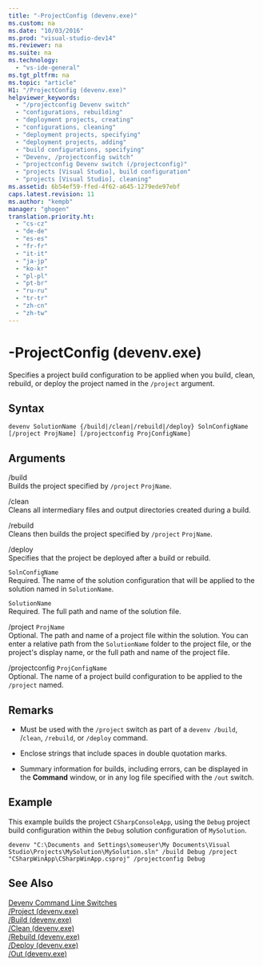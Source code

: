 ```yaml
---
title: "-ProjectConfig (devenv.exe)"
ms.custom: na
ms.date: "10/03/2016"
ms.prod: "visual-studio-dev14"
ms.reviewer: na
ms.suite: na
ms.technology: 
  - "vs-ide-general"
ms.tgt_pltfrm: na
ms.topic: "article"
H1: "/ProjectConfig (devenv.exe)"
helpviewer_keywords: 
  - "/projectconfig Devenv switch"
  - "configurations, rebuilding"
  - "deployment projects, creating"
  - "configurations, cleaning"
  - "deployment projects, specifying"
  - "deployment projects, adding"
  - "build configurations, specifying"
  - "Devenv, /projectconfig switch"
  - "projectconfig Devenv switch (/projectconfig)"
  - "projects [Visual Studio], build configuration"
  - "projects [Visual Studio], cleaning"
ms.assetid: 6b54ef59-ffed-4f62-a645-1279ede97ebf
caps.latest.revision: 11
ms.author: "kempb"
manager: "ghogen"
translation.priority.ht: 
  - "cs-cz"
  - "de-de"
  - "es-es"
  - "fr-fr"
  - "it-it"
  - "ja-jp"
  - "ko-kr"
  - "pl-pl"
  - "pt-br"
  - "ru-ru"
  - "tr-tr"
  - "zh-cn"
  - "zh-tw"
---
```

# -ProjectConfig (devenv.exe)
Specifies a project build configuration to be applied when you build, clean, rebuild, or deploy the project named in the `/project` argument.  
  
## Syntax  
  
```  
devenv SolutionName {/build|/clean|/rebuild|/deploy} SolnConfigName [/project ProjName] [/projectconfig ProjConfigName]  
```  
  
## Arguments  
 /build  
 Builds the project specified by `/project` `ProjName`.  
  
 /clean  
 Cleans all intermediary files and output directories created during a build.  
  
 /rebuild  
 Cleans then builds the project specified by `/project` `ProjName`.  
  
 /deploy  
 Specifies that the project be deployed after a build or rebuild.  
  
 `SolnConfigName`  
 Required. The name of the solution configuration that will be applied to the solution named in `SolutionName`.  
  
 `SolutionName`  
 Required. The full path and name of the solution file.  
  
 /project `ProjName`  
 Optional. The path and name of a project file within the solution. You can enter a relative path from the `SolutionName` folder to the project file, or the project's display name, or the full path and name of the project file.  
  
 /projectconfig `ProjConfigName`  
 Optional. The name of a project build configuration to be applied to the `/project` named.  
  
## Remarks  
  
-   Must be used with the `/project` switch as part of a `devenv /build`, /`clean`, `/rebuild`, or `/deploy` command.  
  
-   Enclose strings that include spaces in double quotation marks.  
  
-   Summary information for builds, including errors, can be displayed in the **Command** window, or in any log file specified with the `/out` switch.  
  
## Example  
 This example builds the project `CSharpConsoleApp`, using the `Debug` project build configuration within the `Debug` solution configuration of `MySolution`.  
  
```  
devenv "C:\Documents and Settings\someuser\My Documents\Visual Studio\Projects\MySolution\MySolution.sln" /build Debug /project "CSharpWinApp\CSharpWinApp.csproj" /projectconfig Debug   
```  
  
## See Also  
 [Devenv Command Line Switches](../VS_IDE/devenv-command-line-switches.md)   
 [/Project (devenv.exe)](../VS_IDE/-project--devenv.exe-.md)   
 [/Build (devenv.exe)](../VS_IDE/-build--devenv.exe-.md)   
 [/Clean (devenv.exe)](../VS_IDE/-clean--devenv.exe-.md)   
 [/Rebuild (devenv.exe)](../VS_IDE/-rebuild--devenv.exe-.md)   
 [/Deploy (devenv.exe)](../VS_IDE/-deploy--devenv.exe-.md)   
 [/Out (devenv.exe)](../VS_IDE/-out--devenv.exe-.md)